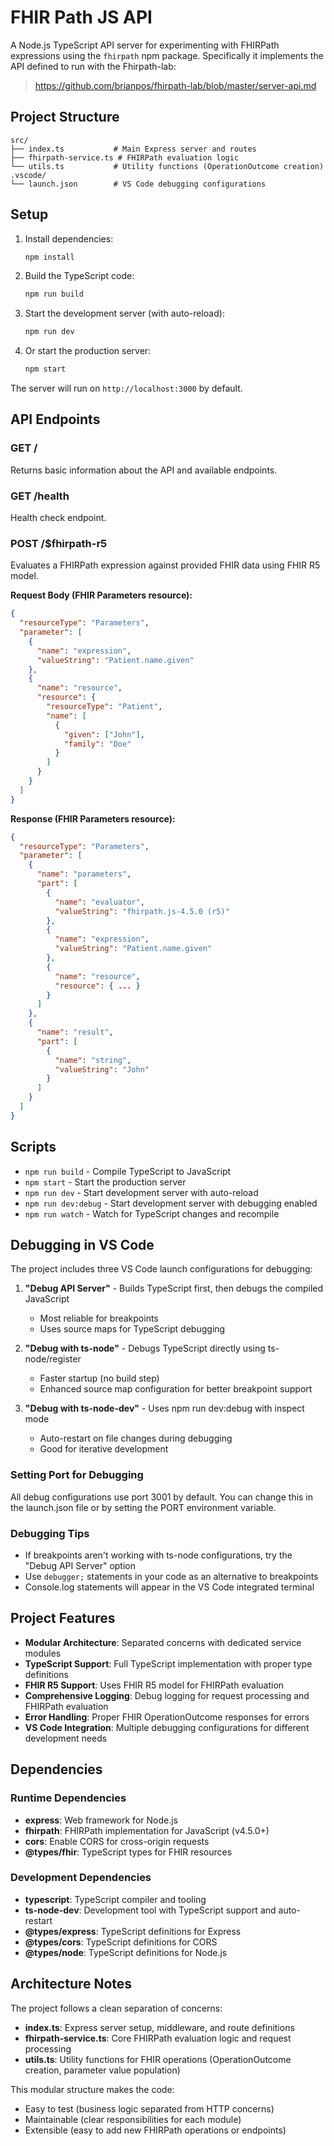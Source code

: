 # FHIR Path JS API

A Node.js TypeScript API server for experimenting with FHIRPath expressions using the `fhirpath` npm package.
Specifically it implements the API defined to run with the Fhirpath-lab:
> https://github.com/brianpos/fhirpath-lab/blob/master/server-api.md

## Project Structure

```
src/
├── index.ts           # Main Express server and routes
├── fhirpath-service.ts # FHIRPath evaluation logic
└── utils.ts           # Utility functions (OperationOutcome creation)
.vscode/
└── launch.json        # VS Code debugging configurations
```

## Setup

1. Install dependencies:
   ```bash
   npm install
   ```

2. Build the TypeScript code:
   ```bash
   npm run build
   ```

3. Start the development server (with auto-reload):
   ```bash
   npm run dev
   ```

4. Or start the production server:
   ```bash
   npm start
   ```

The server will run on `http://localhost:3000` by default.

## API Endpoints

### GET /
Returns basic information about the API and available endpoints.

### GET /health
Health check endpoint.

### POST /$fhirpath-r5
Evaluates a FHIRPath expression against provided FHIR data using FHIR R5 model.

**Request Body (FHIR Parameters resource):**
```json
{
  "resourceType": "Parameters",
  "parameter": [
    {
      "name": "expression",
      "valueString": "Patient.name.given"
    },
    {
      "name": "resource",
      "resource": {
        "resourceType": "Patient",
        "name": [
          {
            "given": ["John"],
            "family": "Doe"
          }
        ]
      }
    }
  ]
}
```

**Response (FHIR Parameters resource):**
```json
{
  "resourceType": "Parameters",
  "parameter": [
    {
      "name": "parameters",
      "part": [
        {
          "name": "evaluator",
          "valueString": "fhirpath.js-4.5.0 (r5)"
        },
        {
          "name": "expression",
          "valueString": "Patient.name.given"
        },
        {
          "name": "resource",
          "resource": { ... }
        }
      ]
    },
    {
      "name": "result",
      "part": [
        {
          "name": "string",
          "valueString": "John"
        }
      ]
    }
  ]
}
```

## Scripts

- `npm run build` - Compile TypeScript to JavaScript
- `npm start` - Start the production server
- `npm run dev` - Start development server with auto-reload
- `npm run dev:debug` - Start development server with debugging enabled
- `npm run watch` - Watch for TypeScript changes and recompile

## Debugging in VS Code

The project includes three VS Code launch configurations for debugging:

1. **"Debug API Server"** - Builds TypeScript first, then debugs the compiled JavaScript
   - Most reliable for breakpoints
   - Uses source maps for TypeScript debugging

2. **"Debug with ts-node"** - Debugs TypeScript directly using ts-node/register
   - Faster startup (no build step)
   - Enhanced source map configuration for better breakpoint support

3. **"Debug with ts-node-dev"** - Uses npm run dev:debug with inspect mode
   - Auto-restart on file changes during debugging
   - Good for iterative development

### Setting Port for Debugging
All debug configurations use port 3001 by default. You can change this in the launch.json file or by setting the PORT environment variable.

### Debugging Tips
- If breakpoints aren't working with ts-node configurations, try the "Debug API Server" option
- Use `debugger;` statements in your code as an alternative to breakpoints
- Console.log statements will appear in the VS Code integrated terminal

## Project Features

- **Modular Architecture**: Separated concerns with dedicated service modules
- **TypeScript Support**: Full TypeScript implementation with proper type definitions
- **FHIR R5 Support**: Uses FHIR R5 model for FHIRPath evaluation
- **Comprehensive Logging**: Debug logging for request processing and FHIRPath evaluation
- **Error Handling**: Proper FHIR OperationOutcome responses for errors
- **VS Code Integration**: Multiple debugging configurations for different development needs

## Dependencies

### Runtime Dependencies
- **express**: Web framework for Node.js
- **fhirpath**: FHIRPath implementation for JavaScript (v4.5.0+)
- **cors**: Enable CORS for cross-origin requests
- **@types/fhir**: TypeScript types for FHIR resources

### Development Dependencies
- **typescript**: TypeScript compiler and tooling
- **ts-node-dev**: Development tool with TypeScript support and auto-restart
- **@types/express**: TypeScript definitions for Express
- **@types/cors**: TypeScript definitions for CORS
- **@types/node**: TypeScript definitions for Node.js

## Architecture Notes

The project follows a clean separation of concerns:

- **index.ts**: Express server setup, middleware, and route definitions
- **fhirpath-service.ts**: Core FHIRPath evaluation logic and request processing
- **utils.ts**: Utility functions for FHIR operations (OperationOutcome creation, parameter value population)

This modular structure makes the code:
- Easy to test (business logic separated from HTTP concerns)
- Maintainable (clear responsibilities for each module)
- Extensible (easy to add new FHIRPath operations or endpoints)

